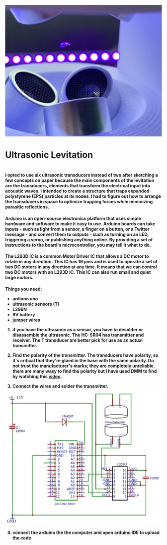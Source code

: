 ![image](https://github.com/avi7v/Arduino-ultrasonic-levitation/blob/main/2.jpeg)
<h1>Ultrasonic Levitation<h1>
<h4> I opted to use six ultrasonic transducers instead of two after sketching a few concepts on paper because the main components of the levitation are the transducers, elements that transform the electrical input into acoustic waves. I intended to create a structure that traps expanded polystyrene (EPS) particles at its nodes. I had to figure out how to arrange the transducers in space to optimize trapping forces while minimizing parasitic reflections.   <h4>

<h4> Arduino is an open-source electronics platform that uses simple hardware and software to make it easy to use. Arduino boards can take inputs - such as light from a sensor, a finger on a button, or a Twitter message - and convert them to outputs - such as turning on an LED, triggering a servo, or publishing anything online. By providing a set of instructions to the board's microcontroller, you may tell it what to do. <h4> 

<h4>The L293D IC is a common Motor Driver IC that allows a DC motor to rotate in any direction. This IC has 16 pins and is used to operate a set of two DC motors in any direction at any time. It means that we can control two DC motors with an L293D IC. This IC can also run small and quiet large motors. <h4>
  
  Things you need:
  * ardiono uno
  * ultrasonic sensors (T) 
  * L296N 
  * 9V battery
  * jumper wires
  
  
  1. if you have the ultrasonic as a sensor, you have to desolder or disassemble the ultrasonic. The HC-SR04 has transmitter and receiver. The T transducer are better pick for use as an actual transmitter. 
  
  2. Find the polarity of the transmitter. The transducers have polarity, so it's critical that they're glued in the base with the same polarity. Do not trust the manufacturer's marks; they are completely unreliable. there are many wasy to find the polarity but I have used DMM to find by watching this [video](https://www.youtube.com/watch?v=0HaKv3aJQWA&t=7s). 
  3. Connect the wires and solder the transmitter. <br>
  
![photo](https://github.com/avi7v/Arduino-ultrasonic-levitation/blob/main/1.jpg)

  4. connect the arduino the the computer and open arduino IDE to upload the code
